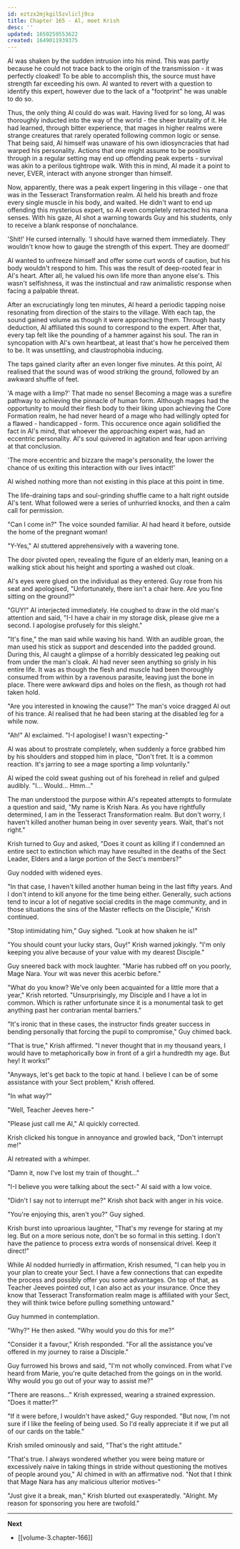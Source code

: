 ```yaml
---
id: eztzx2mjkgil5zvliclj9ca
title: Chapter 165 - Al, meet Krish
desc: ''
updated: 1650259553622
created: 1649011939375
---
```


Al was shaken by the sudden intrusion into his mind. This was partly because he could not trace back to the origin of the transmission - it was perfectly cloaked! To be able to accomplish this, the source must have strength far exceeding his own. Al wanted to revert with a question to identify this expert, however due to the lack of a "footprint" he was unable to do so.

Thus, the only thing Al could do was wait. Having lived for so long, Al was thoroughly inducted into the way of the world - the sheer brutality of it. He had learned, through bitter experience, that mages in higher realms were strange creatures that rarely operated following common logic or sense. That being said, Al himself was unaware of his own idiosyncracies that had warped his personality. Actions that one might assume to be positive through in a regular setting may end up offending peak experts - survival was akin to a perilous tightrope walk. With this in mind, Al made it a point to never, EVER, interact with anyone stronger than himself.  

Now, apparently, there was a peak expert lingering in this village - one that was in the Tesseract Transformation realm. Al held his breath and froze every single muscle in his body, and waited. He didn't want to end up offending this mysterious expert, so Al even completely retracted his mana senses. With his gaze, Al shot a warning towards Guy and his students, only to receive a blank response of nonchalance.

'Shit!' He cursed internally. 'I should have warned them immediately. They wouldn't know how to gauge the strength of this expert. They are doomed!'

Al wanted to unfreeze himself and offer some curt words of caution, but his body wouldn't respond to him. This was the result of deep-rooted fear in Al's heart. After all, he valued his own life more than anyone else's. This wasn't selfishness, it was the instinctual and raw animalistic response when facing a palpable threat.

After an excruciatingly long ten minutes, Al heard a periodic tapping noise resonating from direction of the stairs to the village. With each tap, the sound gained volume as though it were approaching them. Through hasty deduction, Al affiliated this sound to correspond to the expert. After that, every tap felt like the pounding of a hammer against his soul. The ran in syncopation with Al's own heartbeat, at least that's how he perceived them to be. It was unsettling, and claustrophobia inducing.

The taps gained clarity after an even longer five minutes. At this point, Al realised that the sound was of wood striking the ground, followed by an awkward shuffle of feet.

'A mage with a limp?' That made no sense! Becoming a mage was a surefire pathway to achieving the pinnacle of human form. Although mages had the opportunity to mould their flesh body to their liking upon achieving the Core Formation realm, he had never heard of a mage who had willingly opted for a flawed - handicapped - form. This occurence once again solidified the fact in Al's mind, that whoever the approaching expert was, had an eccentric personality. Al's soul quivered in agitation and fear upon arriving at that conclusion.

'The more eccentric and bizzare the mage's personality, the lower the chance of us exiting this interaction with our lives intact!'

Al wished nothing more than not existing in this place at this point in time.

The life-draining taps and soul-grinding shuffle came to a halt right outside Al's tent. What followed were a series of unhurried knocks, and then a calm call for permission.

"Can I come in?" The voice sounded familiar. Al had heard it before, outside the home of the pregnant woman!

"Y-Yes," Al stuttered apprehensively with a wavering tone.

The door pivoted open, revealing the figure of an elderly man, leaning on a walking stick about his height and sporting a washed out cloak.

Al's eyes were glued on the individual as they entered. Guy rose from his seat and apologised, "Unfortunately, there isn't a chair here. Are you fine sitting on the ground?"

"GUY!" Al interjected immediately. He coughed to draw in the old man's attention and said, "I-I have a chair in my storage disk, please give me a second. I apologise profusely for this sleight."

"It's fine," the man said while waving his hand. With an audible groan, the man used his stick as support and descended into the padded ground. During this, Al caught a glimpse of a horribly dessicated leg peaking out from under the man's cloak. Al had never seen anything so grisly in his entire life. It was as though the flesh and muscle had been thoroughly consumed from within by a ravenous parasite, leaving just the bone in place. There were awkward dips and holes on the flesh, as though rot had taken hold.

"Are you interested in knowing the cause?" The man's voice dragged Al out of his trance. Al realised that he had been staring at the disabled leg for a while now.

"Ah!" Al exclaimed. "I-I apologise! I wasn't expecting-"

Al was about to prostrate completely, when suddenly a force grabbed him by his shoulders and stopped him in place, "Don't fret. It is a common reaction. It's jarring to see a mage sporting a limp voluntarily." 

Al wiped the cold sweat gushing out of his forehead in relief and gulped audibly. "I... Would... Hmm..."

The man understood the purpose within Al's repeated attempts to formulate a question and said, "My name is Krish Nara. As you have rightfully determined, I am in the Tesseract Transformation realm. But don't worry, I haven't killed another human being in over seventy years. Wait, that's not right."

Krish turned to Guy and asked, "Does it count as killing if I condemned an entire sect to extinction which may have resulted in the deaths of the Sect Leader, Elders and a large portion of the Sect's members?"

Guy nodded with widened eyes.

"In that case, I haven't killed another human being in the last fifty years. And I don't intend to kill anyone for the time being either. Generally, such actions tend to incur a lot of negative social credits in the mage community, and in those situations the sins of the Master reflects on the Disciple," Krish continued.

"Stop intimidating him," Guy sighed. "Look at how shaken he is!"

"You should count your lucky stars, Guy!" Krish warned jokingly. "I'm only keeping you alive because of your value with my dearest Disciple."

Guy sneered back with mock laughter. "Marie has rubbed off on you poorly, Mage Nara. Your wit was never this acerbic before."

"What do you know? We've only been acquainted for a little more that a year," Krish retorted. "Unsurprisingly, my Disciple and I have a lot in common. Which is rather unfortunate since it is a monumental task to get anything past her contrarian mental barriers."

"It's ironic that in these cases, the instructor finds greater success in bending personally that forcing the pupil to compromise," Guy chimed back.

"That is true," Krish affirmed. "I never thought that in my thousand years, I would have to metaphorically bow in front of a girl a hundredth my age. But hey! It works!"

"Anyways, let's get back to the topic at hand. I believe I can be of some assistance with your Sect problem," Krish offered.

"In what way?"

"Well, Teacher Jeeves here-"

"Please just call me Al," Al quickly corrected.

Krish clicked his tongue in annoyance and growled back, "Don't interrupt me!"

Al retreated with a whimper.

"Damn it, now I've lost my train of thought..."

"I-I believe you were talking about the sect-" Al said with a low voice.

"Didn't I say not to interrupt me?" Krish shot back with anger in his voice.

"You're enjoying this, aren't you?" Guy sighed.

Krish burst into uproarious laughter, "That's my revenge for staring at my leg. But on a more serious note, don't be so formal in this setting. I don't have the patience to process extra words of nonsensical drivel. Keep it direct!"

While Al nodded hurriedly in affirmation, Krish resumed, "I can help you in your plan to create your Sect. I have a few connections that can expedite the process and possibly offer you some advantages. On top of that, as Teacher Jeeves pointed out, I can also act as your insurance. Once they know that Tesseract Transformation realm mage is affiliated with your Sect, they will think twice before pulling something untoward."

Guy hummed in contemplation.

"Why?" He then asked. "Why would you do this for me?"

"Consider it a favour," Krish responded. "For all the assistance you've offered in my journey to raise a Disciple."

Guy furrowed his brows and said, "I'm not wholly convinced. From what I've heard from Marie, you're quite detached from the goings on in the world. Why would you go out of your way to assist me?"

"There are reasons..." Krish expressed, wearing a strained expression. "Does it matter?"

"If it were before, I wouldn't have asked," Guy responded. "But now, I'm not sure if I like the feeling of being used. So I'd really appreciate it if we put all of our cards on the table."

Krish smiled ominously and said, "That's the right attitude."

"That's true. I always wondered whether you were being mature or excessively naive in taking things in stride without questioning the motives of people around you," Al chimed in with an affirmative nod. "Not that I think that Mage Nara has any malicious ulterior motives-"

"Just give it a break, man," Krish blurted out exasperatedly. "Alright. My reason for sponsoring you here are twofold."

____

**Next**
* [[volume-3.chapter-166]]